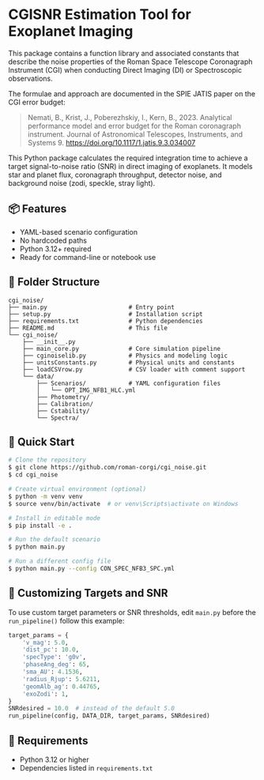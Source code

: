 # CGISNR Estimation Tool for Exoplanet Imaging

This package contains a function library and associated constants that describe the noise properties of the Roman Space Telescope Coronagraph Instrument (CGI) when conducting Direct Imaging (DI) or Spectroscopic observations.  

The formulae and approach are documented in the SPIE JATIS paper on the CGI error budget:

> Nemati, B., Krist, J., Poberezhskiy, I., Kern, B., 2023. Analytical performance model and error budget for the Roman coronagraph instrument. Journal of Astronomical Telescopes, Instruments, and Systems 9. https://doi.org/10.1117/1.jatis.9.3.034007

This Python package calculates the required integration time to achieve a target signal-to-noise ratio (SNR) in direct imaging of exoplanets. It models star and planet flux, coronagraph throughput, detector noise, and background noise (zodi, speckle, stray light).

## 📦 Features
- YAML-based scenario configuration
- No hardcoded paths
- Python 3.12+ required
- Ready for command-line or notebook use

## 📁 Folder Structure
```
cgi_noise/
├── main.py                       # Entry point
├── setup.py                      # Installation script
├── requirements.txt              # Python dependencies
├── README.md                     # This file
└── cgi_noise/
    ├── __init__.py
    ├── main_core.py              # Core simulation pipeline
    ├── cginoiselib.py            # Physics and modeling logic
    ├── unitsConstants.py         # Physical units and constants
    ├── loadCSVrow.py             # CSV loader with comment support
    └── data/
        ├── Scenarios/            # YAML configuration files
        │   └── OPT_IMG_NFB1_HLC.yml
        ├── Photometry/
        ├── Calibration/
        ├── Cstability/
        └── Spectra/
```

## 🚀 Quick Start
```bash
# Clone the repository
$ git clone https://github.com/roman-corgi/cgi_noise.git
$ cd cgi_noise

# Create virtual environment (optional)
$ python -m venv venv
$ source venv/bin/activate  # or venv\Scripts\activate on Windows

# Install in editable mode
$ pip install -e .

# Run the default scenario
$ python main.py

# Run a different config file
$ python main.py --config CON_SPEC_NFB3_SPC.yml
```

## 🧪 Customizing Targets and SNR
To use custom target parameters or SNR thresholds, edit `main.py` before the `run_pipeline()` follow this example:

```python
target_params = {
    'v_mag': 5.0,
    'dist_pc': 10.0,
    'specType': 'g0v',
    'phaseAng_deg': 65,
    'sma_AU': 4.1536,
    'radius_Rjup': 5.6211,
    'geomAlb_ag': 0.44765,
    'exoZodi': 1,
}
SNRdesired = 10.0  # instead of the default 5.0
run_pipeline(config, DATA_DIR, target_params, SNRdesired)
```

## 🔧 Requirements
- Python 3.12 or higher
- Dependencies listed in `requirements.txt`

## 
